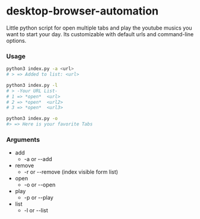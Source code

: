 # desktop-browser-automation

Little python script for open multiple tabs and play the youtube musics you want to start your day. Its customizable with default urls and command-line options.

### Usage

```bash
python3 index.py -a <url>
# > => Added to list: <url>

python3 index.py -l
# > -Your URL List-
# 1 => *open*  <url>
# 2 => *open*  <url2>
# 3 => *open*  <url3>

python3 index.py -o
#> => Here is your favorite Tabs
```

### Arguments

- add
  - -a or --add <url>
- remove
  - -r or --remove <index> (index visible form list)
- open
  - -o or --open
- play
  - -p or --play
- list
  - -l or --list
